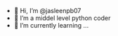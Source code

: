- 👋 Hi, I’m @jasleenpb07
- 👀 I’m a middel level python coder
- 🌱 I’m currently learning ...


<!---
jasleenpb07/jasleenpb07 is a ✨ special ✨ repository because its `README.md` (this file) appears on your GitHub profile.
You can click the Preview link to take a look at your changes.
--->
